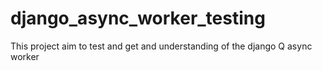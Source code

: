 # django_async_worker_testing
This project aim to test and get and understanding of the django Q async worker 
